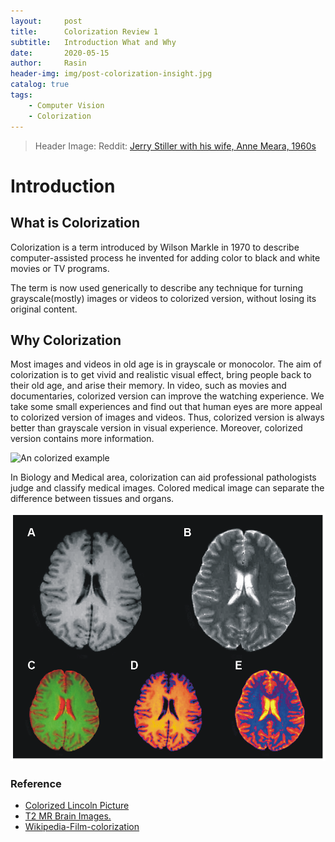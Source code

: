 ```yaml
---
layout:     post
title:      Colorization Review 1
subtitle:   Introduction What and Why
date:       2020-05-15
author:     Rasin
header-img: img/post-colorization-insight.jpg
catalog: true
tags:
    - Computer Vision
    - Colorization
---
```


> Header Image: Reddit: [Jerry Stiller with his wife, Anne Meara, 1960s](https://www.reddit.com/r/Colorization/comments/gi4aky/jerry_stiller_with_his_wife_anne_meara_1960s/) 

# Introduction

## What is Colorization

Colorization is a term introduced by Wilson Markle in 1970 to describe computer-assisted process he invented for adding color to black and white movies or TV programs.

The term is now used generically to describe any technique for turning grayscale(mostly) images or videos to colorized version, without losing its original content.

## Why Colorization

Most images and videos in old age is in grayscale or monocolor. The aim of colorization is to get vivid and realistic visual effect, bring people back to their old age, and arise their memory. In video, such as movies and documentaries, colorized version can improve the watching experience. We take some small experiences and find out that human eyes are more appeal to colorized version of images and videos. Thus, colorized version is always better than grayscale version in visual experience. Moreover, colorized version contains more information.

![An colorized example](https://cdn.fstoppers.com/styles/large-16-9/s3/wp-content/uploads/2012/09/Feature-Image-Size.jpg)

In Biology and Medical area, colorization can aid professional pathologists judge and classify medical images. Colored medical image can separate the difference between tissues and organs. 

![T2 MR Brain Images. From: Colorization and Automated Segmentation of Human T2 MR Brain Images for Characterization of Soft Tissues](https://raw.githubusercontent.com/rasin-tsukuba/blog-images/master/img/post-colorization-insight-example2.png)

### Reference

- [Colorized Lincoln Picture](https://fstoppers.com/video/how-amazing-colorization-black-and-white-photos-are-done-5384)
- [T2 MR Brain Images.](https://journals.plos.org/plosone/article?id=10.1371/journal.pone.0033616)
- [Wikipedia-Film-colorization](https://en.wikipedia.org/wiki/Film_colorization)
